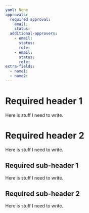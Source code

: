 ```yaml
---
yaml: None
approvals:
  required approval:
    email:
    status:
  additional-approvers:
    - email:
      status:
      role:
    - email:
      status:
      role:
extra-fields:
  - name1:
  - name2:
---
```


# Required header 1

Here is stuff I need to write.

# Required header 2

Here is stuff I need to write.

## Required sub-header 1

Here is stuff I need to write.

## Required sub-header 2

Here is stuff I need to write.
